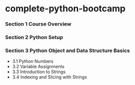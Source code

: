 # complete-python-bootcamp


### Section 1 Course Overview

### Section 2 Python Setup

### Section 3 Python Object and Data Structure Basics
- 3.1 Python Numbers
- 3.2 Variable Assignments
- 3.3 Introduction to Strings
- 3.4 Indexing and Slicing with Strings
